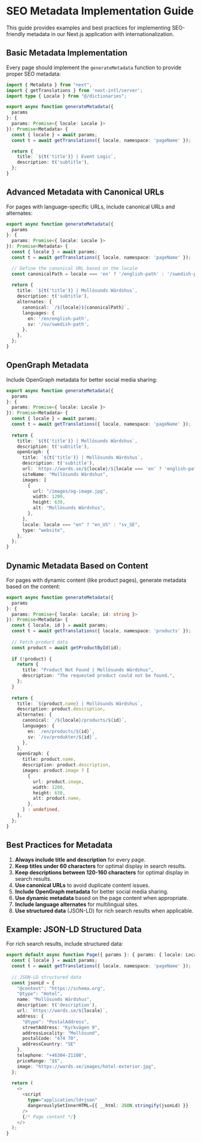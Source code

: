 # SEO Metadata Implementation Guide

This guide provides examples and best practices for implementing SEO-friendly metadata in our Next.js application with internationalization.

## Basic Metadata Implementation

Every page should implement the `generateMetadata` function to provide proper SEO metadata:

```typescript
import { Metadata } from "next";
import { getTranslations } from 'next-intl/server';
import type { Locale } from "@/dictionaries";

export async function generateMetadata({
  params
}: {
  params: Promise<{ locale: Locale }>
}): Promise<Metadata> {
  const { locale } = await params;
  const t = await getTranslations({ locale, namespace: 'pageName' });

  return {
    title: `${t('title')} | Event Logic`,
    description: t('subtitle'),
  };
}
```

## Advanced Metadata with Canonical URLs

For pages with language-specific URLs, include canonical URLs and alternates:

```typescript
export async function generateMetadata({
  params
}: {
  params: Promise<{ locale: Locale }>
}): Promise<Metadata> {
  const { locale } = await params;
  const t = await getTranslations({ locale, namespace: 'pageName' });

  // Define the canonical URL based on the locale
  const canonicalPath = locale === 'en' ? '/english-path' : '/swedish-path';
  
  return {
    title: `${t('title')} | Mollösunds Wärdshus`,
    description: t('subtitle'),
    alternates: {
      canonical: `/${locale}${canonicalPath}`,
      languages: {
        en: '/en/english-path',
        sv: '/sv/swedish-path',
      },
    },
  };
}
```

## OpenGraph Metadata

Include OpenGraph metadata for better social media sharing:

```typescript
export async function generateMetadata({
  params
}: {
  params: Promise<{ locale: Locale }>
}): Promise<Metadata> {
  const { locale } = await params;
  const t = await getTranslations({ locale, namespace: 'pageName' });
  
  return {
    title: `${t('title')} | Mollösunds Wärdshus`,
    description: t('subtitle'),
    openGraph: {
      title: `${t('title')} | Mollösunds Wärdshus`,
      description: t('subtitle'),
      url: `https://wards.se/${locale}/${locale === 'en' ? 'english-path' : 'swedish-path'}`,
      siteName: "Mollösunds Wärdshus",
      images: [
        {
          url: "/images/og-image.jpg",
          width: 1200,
          height: 630,
          alt: "Mollösunds Wärdshus",
        },
      ],
      locale: locale === "en" ? "en_US" : "sv_SE",
      type: "website",
    },
  };
}
```

## Dynamic Metadata Based on Content

For pages with dynamic content (like product pages), generate metadata based on the content:

```typescript
export async function generateMetadata({
  params
}: {
  params: Promise<{ locale: Locale; id: string }>
}): Promise<Metadata> {
  const { locale, id } = await params;
  const t = await getTranslations({ locale, namespace: 'products' });
  
  // Fetch product data
  const product = await getProductById(id);
  
  if (!product) {
    return {
      title: "Product Not Found | Mollösunds Wärdshus",
      description: "The requested product could not be found.",
    };
  }
  
  return {
    title: `${product.name} | Mollösunds Wärdshus`,
    description: product.description,
    alternates: {
      canonical: `/${locale}/products/${id}`,
      languages: {
        en: `/en/products/${id}`,
        sv: `/sv/produkter/${id}`,
      },
    },
    openGraph: {
      title: product.name,
      description: product.description,
      images: product.image ? [
        {
          url: product.image,
          width: 1200,
          height: 630,
          alt: product.name,
        },
      ] : undefined,
    },
  };
}
```

## Best Practices for Metadata

1. **Always include title and description** for every page.
2. **Keep titles under 60 characters** for optimal display in search results.
3. **Keep descriptions between 120-160 characters** for optimal display in search results.
4. **Use canonical URLs** to avoid duplicate content issues.
5. **Include OpenGraph metadata** for better social media sharing.
6. **Use dynamic metadata** based on the page content when appropriate.
7. **Include language alternates** for multilingual sites.
8. **Use structured data** (JSON-LD) for rich search results when applicable.

## Example: JSON-LD Structured Data

For rich search results, include structured data:

```typescript
export default async function Page({ params }: { params: { locale: Locale } }) {
  const { locale } = await params;
  const t = await getTranslations({ locale, namespace: 'pageName' });
  
  // JSON-LD structured data
  const jsonLd = {
    "@context": "https://schema.org",
    "@type": "Hotel",
    name: "Mollösunds Wärdshus",
    description: t('description'),
    url: `https://wards.se/${locale}`,
    address: {
      "@type": "PostalAddress",
      streetAddress: "Kyrkvägen 9",
      addressLocality: "Mollösund",
      postalCode: "474 70",
      addressCountry: "SE"
    },
    telephone: "+46304-21108",
    priceRange: "$$",
    image: "https://wards.se/images/hotel-exterior.jpg",
  };
  
  return (
    <>
      <script
        type="application/ld+json"
        dangerouslySetInnerHTML={{ __html: JSON.stringify(jsonLd) }}
      />
      {/* Page content */}
    </>
  );
}
